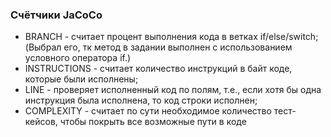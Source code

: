 ### Счётчики JaCoCo

* BRANCH - считает процент выполнения кода в ветках if/else/switch;
  (Выбрал его, тк метод в задании выполнен с использованием условного оператора if.)
* INSTRUCTIONS - считает количество инструкций в байт коде, которые были исполнены;
* LINE - проверяет исполненный код по полям, т.е., если хотя бы одна инструкция была исполнена, то код строки исполнен;
* COMPLEXITY - считает по сути необходимое количество тест-кейсов, чтобы покрыть все возможные пути в коде